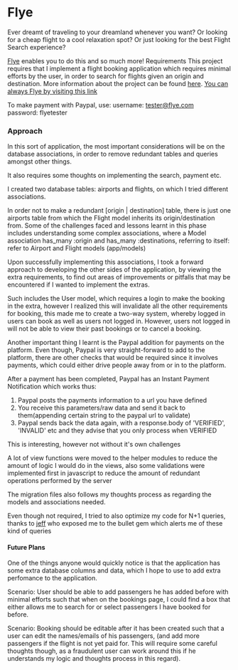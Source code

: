 # Flye

Ever dreamt of traveling to your dreamland whenever you want? Or looking for a cheap flight to a cool relaxation spot? Or just looking for the best Flight Search experience?

[Flye](https://flye.herokuapp.com) enables you to do this and so much more! Requirements This project requires that I implement a flight booking application which requires minimal efforts by the user, in order to search for flights given an origin and destination. More information about the project can be found [here](/requirements.md). [You can always Flye by visiting this link](https://flye.herokuapp.com)

To make payment with Paypal, use: username: tester@flye.com   
password: flyetester  

### Approach

In this sort of application, the most important considerations will be on the database associations, in order to remove redundant tables and queries amongst other things.

It also requires some thoughts on implementing the search, payment etc.

<op>I created two database tables: airports and flights, on which I tried different associations.

In order not to make a redundant [origin | destination] table, there is just one airports table from which the Flight model inherits its origin/destination from. Some of the challenges faced and lessons learnt in this phase includes understanding some complex associations, where a Model association has_many :origin and has_many :destinations, referring to itself: refer to Airport and Flight models (app/models)

Upon successfully implementing this associations, I took a forward approach to developing the other sides of the application, by viewing the extra requirements, to find out areas of improvements or pitfalls that may be encountered if I wanted to implement the extras.

Such includes the User model, which requires a login to make the booking in the extra, however I realized this will invalidate all the other requirements for booking, this made me to create a two-way system, whereby logged in users can book as well as users not logged in. However, users not logged in will not be able to view their past bookings or to cancel a booking.

Another important thing I learnt is the Paypal addition for payments on the platform. Even though, Paypal is very straight-forward to add to the platform, there are other checks that would be required since it involves payments, which could either drive people away from or in to the platform.

After a payment has been completed, Paypal has an Instant Payment Notification which works thus:

1.  Paypal posts the payments information to a url you have defined
2.  You receive this parameters/raw data and send it back to them(appending certain string to the paypal url to validate)
3.  Paypal sends back the data again, with a response.body of 'VERIFIED', 'INVALID' etc and they advise that you only process when VERIFIED

This is interesting, however not without it's own challenges

A lot of view functions were moved to the helper modules to reduce the amount of logic I would do in the views, also some validations were implemented first in javascript to reduce the amount of redundant operations performed by the server

The migration files also follows my thoughts process as regarding the models and associations needed.

Even though not required, I tried to also optimize my code for N+1 queries, thanks to [jeff](http://github.com/jwan622) who exposed me to the bullet gem which alerts me of these kind of queries

#### Future Plans

One of the things anyone would quickly notice is that the application has some extra database columns and data, which I hope to use to add extra perfomance to the application.

Scenario: User should be able to add passengers he has added before with minimal efforts such that when on the bookings page, I could find a box that either allows me to search for or select passengers I have booked for before.

Scenario: Booking should be editable after it has been created such that a user can edit the names/emails of his passengers, (and add more passengers if the flight is not yet paid for. This will require some careful thoughts though, as a fraudulent user can work around this if he understands my logic and thoughts process in this regard).

</op>
